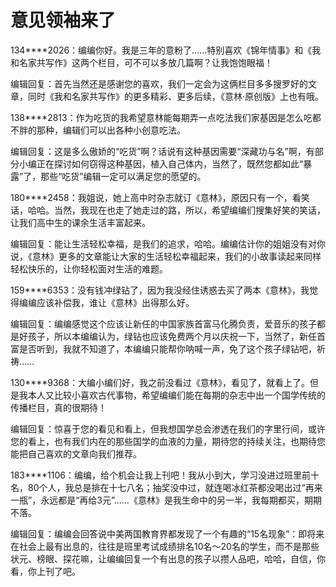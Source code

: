 # 意见领袖来了

134****2026：编编你好。我是三年的意粉了……特别喜欢《锦年情事》和《我和名家共写作》这两个栏目，可不可以多放几篇啊？让我饱饱眼福！ 

编辑回复：首先当然还是感谢您的喜欢，我们一定会为这俩栏目多多搜罗好的文章，同时《我和名家共写作》的更多精彩、更多后续，《意林·原创版》上也有哦。 

138****2813：作为吃货的我希望意林能每期弄一点吃法我们家基因是怎么吃都不胖的那种，编辑们可以出各种小创意吃法。 

编辑回复：这是多么傲娇的“吃货”啊？话说有这种基因需要“深藏功与名”啊，有部分小编正在探讨如何窃得这种基因，植入自己体内，当然了，既然您都如此“暴露”了，那些“吃货”编辑一定可以满足您的愿望的。 

180****2458：我姐说，她上高中时杂志就订《意林》，原因只有一个，看笑话，哈哈。当然，我现在也走了她走过的路，所以，希望编编们搜集好笑的笑话，让我们高中生的课余生活丰富起来。 

编辑回复：能让生活轻松幸福，是我们的追求，哈哈。编编估计你的姐姐没有对你说，《意林》更多的文章能让大家的生活轻松幸福起来，我们的小故事读起来同样轻松快乐的，让你轻松面对生活的难题。 

159****6353：没有钱冲绿钻了，因为我没经住诱惑去买了两本《意林》，我觉得编编应该补偿我，谁让《意林》出得那么好。 

编辑回复：编编感觉这个应该让新任的中国家族首富马化腾负责，爱音乐的孩子都是好孩子，所以本编编认为，绿钻也应该免费两个月以庆祝一下，当然了，新任首富是否听到，我就不知道了，本编编只能帮你呐喊一声，免了这个孩子绿钻吧，祈祷…… 

130****9368：大编小编们好，我之前没看过《意林》，看见了，就看上了。但是我本人又比较小喜欢古代事物，希望编编们能在每期的杂志中出一个国学传统的传播栏目，真的很期待！ 

编辑回复：惊喜于您的看见和看上，但我想国学总会渗透在我们的字里行间，或许您的看上，也有我们内在的那些国学的血液的力量，期待您的持续关注，也期待您能把自己喜欢的文章向我们推荐。 

183****1106：编编，给个机会让我上刊吧！我从小到大，学习没进过班里前十名，80个人，我总是排在十七八名；抽奖没中过，就连喝冰红茶都没喝出过“再来一瓶”，永远都是“再给3元”……《意林》是我生命中的另一半，我每期都买，期期不落。 

编辑回复：编编会回答说中美两国教育界都发现了一个有趣的“15名现象”：即将来在社会上最有出息的，往往是班里考试成绩排名10名～20名的学生，而不是那些状元、榜眼、探花嘛，让编编回复一个有出息的孩子以攒人品吧，哈哈，自信，你看，你上刊了吧。